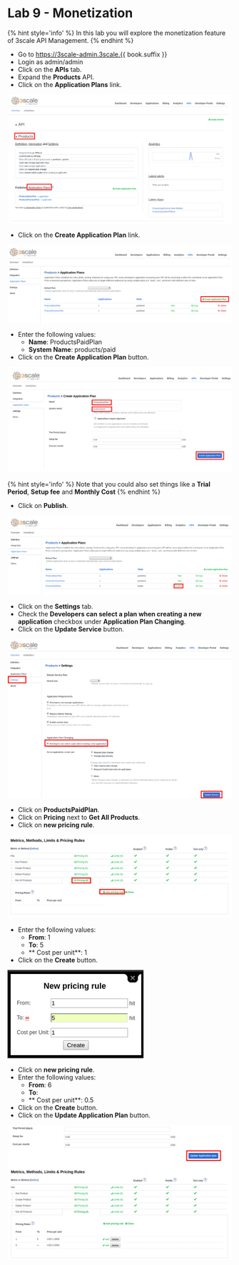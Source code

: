 # Lab 9 - Monetization

{% hint style='info' %}
In this lab you will explore the monetization feature of 3scale API Management.
{% endhint %}

* Go to https://3scale-admin.3scale.{{ book.suffix }}
* Login as admin/admin
* Click on the **APIs** tab.
* Expand the **Products** API.
* Click on the **Application Plans** link.

![](assets/Selection_386.png)

* Click on the **Create Application Plan** link.

![](assets/Selection_387.png)

* Enter the following values:
    * **Name**: ProductsPaidPlan
    * **System Name**: products/paid
* Click on the **Create Application Plan** button.   

![](assets/Selection_388.png)


{% hint style='info' %}
Note that you could also set things like a **Trial Period**, **Setup fee** and **Monthly Cost**
{% endhint %}

* Click on **Publish**.

![](assets/Selection_389.png)

* Click on the **Settings** tab.
* Check the **Developers can select a plan when creating a new application** checkbox under **Application Plan Changing**.
* Click on the **Update Service** button.

![](assets/Selection_390.png)

* Click on **ProductsPaidPlan**.
* Click on **Pricing** next to **Get All Products**.
* Click on **new pricing rule**.

![](assets/Selection_392.png)

* Enter the following values:
    * **From**: 1
    * **To**: 5
    * ** Cost per unit**: 1
* Click on the **Create** button.

![](assets/Selection_393.png)

* Click on **new pricing rule**.
* Enter the following values:
    * **From**: 6
    * **To**: 
    * ** Cost per unit**: 0.5
* Click on the **Create** button.
* Click on the **Update Application Plan** button.

![](assets/Selection_394.png)




